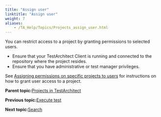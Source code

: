 ```yaml
--- 
title: "Assign user"
linktitle: "Assign user"
weight: 7
aliases: 
    - /TA_Help/Topics/Projects_assign_user.html
---
```


You can restrict access to a project by granting permissions to selected users.

-   Ensure that your TestArchitect Client is running and connected to the repository where the project resides.
-   Ensure that you have administrative or test manager privileges.

See [Assigning permissions on specific projects to users](/TA_Administration/Topics/adm_users_assigning_permissions.html) for instructions on how to grant user access to a project.

**Parent topic:**[Projects in TestArchitect](/TA_Help/Topics/Projects_def.html)

**Previous topic:**[Execute test](/TA_Help/Topics/Projects_execute_test.html)

**Next topic:**[Search](/TA_Help/Topics/Projects_search.html)

